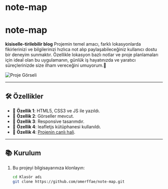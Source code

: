 # note-map

# note-map

**kisiselle-tirilebilir blog** Projemin temel amacı, farklı lokasyonlarda fikirlerinizi ve bilgilerinizi hızlıca not alıp paylaşabileceğiniz kullanıcı dostu bir deneyim sunmaktır. Özellikle lokasyon bazlı notlar ve proje planlamaları için ideal olan bu uygulamanın, günlük iş hayatınızda ve yaratıcı süreçlerinizde size ilham vereceğini umuyorum.🚀  

![Proje Görseli](./images/notemap-gif.gif)  

---

## 🛠️ Özellikler

- 🔹 **Özellik 1**: HTML5, CSS3 ve JS ile yazıldı.
- 🔹 **Özellik 2**: Görseller mevcut.  
- 🔹 **Özellik 3**: Responsive tasarımdır.  
- 🔹 **Özellik 4**: leafletjs kütüphanesi kullanıldı.  
- 🔹 **Özellik 4**: [Projenin canlı hali](https://notemapturkey.netlify.app/).  

---

## 📚 Kurulum

1. Bu projeyi bilgisayarınıza klonlayın:  
   ```bash
   cd Klasör adı
   git clone https://github.com/omerffae/note-map.git